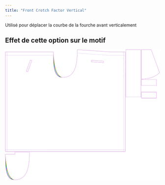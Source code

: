 ```yaml
---
title: "Front Crotch Factor Vertical"
---
```


Utilisé pour déplacer la courbe de la fourche avant verticalement

## Effet de cette option sur le motif

![Cette image montre l'effet de cette option en superposant plusieurs variantes qui ont une valeur différente pour cette option](waralee_crotchfactorfrontver_sample.svg "Effet de cette option sur le modèle")
